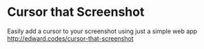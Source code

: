# Cursor that Screenshot
Easily add a cursor to your screenshot using just a simple web app
http://edward.codes/cursor-that-screenshot
